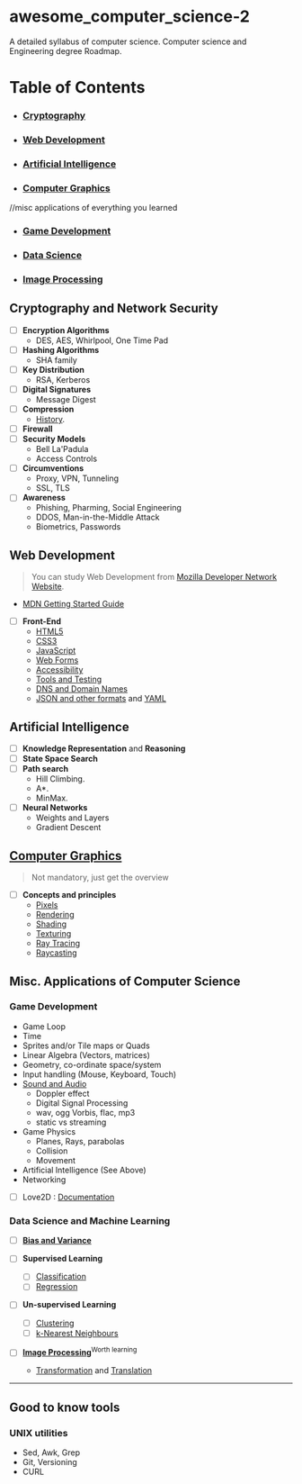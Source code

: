 # awesome_computer_science-2
A detailed syllabus of computer science. Computer science and Engineering degree Roadmap.


# Table of Contents
- ### [Cryptography](https://github.com/apeman/awesome_computer_science-2/blob/main/README.md#cryptography-1)
- ### [Web Development](https://github.com/apeman/awesome_computer_science-2/blob/main/README.md#web-development-1)
- ### [Artificial Intelligence](https://github.com/apeman/awesome_computer_science-2/blob/main/README.md#artificial-intelligence-1)
- ### [Computer Graphics](https://github.com/apeman/awesome_computer_science-2/blob/main/README.md#computer-graphics-1)

//misc applications of everything you learned
- ### [Game Development](https://github.com/apeman/awesome_computer_science-2/blob/main/README.md#game-development-1)
- ### [Data Science](https://github.com/apeman/awesome_computer_science-2/blob/main/README.md#data-science-and-machine-learning)
- ### [Image Processing](#)


## Cryptography and Network Security

- [ ] **Encryption Algorithms**
    - DES, AES, Whirlpool, One Time Pad
- [ ] **Hashing Algorithms**
    - SHA family
- [ ] **Key Distribution**
    - RSA, Kerberos
- [ ] **Digital Signatures**
    - Message Digest    
- [ ] **Compression**
    - [History](https://www.hanshq.net/zip.html#huffman).
- [ ] **Firewall**
- [ ] **Security Models**
    - Bell La'Padula
    - Access Controls
- [ ] **Circumventions**
    - Proxy, VPN, Tunneling
    - SSL, TLS
- [ ] **Awareness**
    - Phishing, Pharming, Social Engineering
    - DDOS, Man-in-the-Middle Attack
    - Biometrics, Passwords

    
## Web Development
> You can study Web Development from [Mozilla Developer Network Website](https://developer.mozilla.org/en-US/docs/Web/Tutorials).

- [MDN Getting Started Guide](https://developer.mozilla.org/en-US/docs/Learn/Getting_started_with_the_web)
- [ ] **Front-End**
    - [HTML5](https://developer.mozilla.org/en-US/docs/Learn/HTML)
    - [CSS3](https://developer.mozilla.org/en-US/docs/Learn/CSS)
    - [JavaScript](https://developer.mozilla.org/en-US/docs/Learn/JavaScript)
    - [Web Forms](https://developer.mozilla.org/en-US/docs/Learn/Forms) 
    - [Accessibility](https://developer.mozilla.org/en-US/docs/Learn/Accessibility) 
    - [Tools and Testing](https://developer.mozilla.org/en-US/docs/Learn/Tools_and_testing)
    - [DNS and Domain Names](https://developer.mozilla.org/en-US/docs/Learn/Common_questions/What_is_a_domain_name)
    - [JSON and other formats](https://www.zionandzion.com/json-vs-xml-vs-toml-vs-cson-vs-yaml/) and [YAML](https://yaml.org/)

    
## Artificial Intelligence

- [ ] **Knowledge Representation** and **Reasoning**
- [ ] **State Space Search**
- [ ] **Path search**
    - Hill Climbing.
    - A*.
    - MinMax.
- [ ] **Neural Networks**
    - Weights and Layers
    - Gradient Descent


## [Computer Graphics](https://www.cs.uic.edu/~jbell/CourseNotes/ComputerGraphics/)

> Not mandatory, just get the overview

- [ ] **Concepts and principles**
    - [Pixels](http://math.hws.edu/graphicsbook/c2/s1.html)
    - [Rendering](https://github.com/ssloy/tinyrenderer/wiki)
    - [Shading](https://www.cs.uic.edu/~jbell/CourseNotes/ComputerGraphics/LightingAndShading.html)
    - [Texturing](https://www.cs.uic.edu/~jbell/CourseNotes/ComputerGraphics/TextureMapping.html)
    - [Ray Tracing](https://raytracing.github.io/books/RayTracingInOneWeekend.html)
    - [Raycasting](http://web.cs.wpi.edu/~matt/courses/cs563/talks/powwie/p1/ray-cast.htm)


## Misc. Applications of Computer Science

### Game Development
  - Game Loop
  - Time
  - Sprites and/or Tile maps or Quads
  - Linear Algebra (Vectors, matrices)
  - Geometry, co-ordinate space/system
  - Input handling (Mouse, Keyboard, Touch)
  - [Sound and Audio](https://love2d.org/wiki/Tutorial:Audio) 
    - Doppler effect
    - Digital Signal Processing
    - wav, ogg Vorbis, flac, mp3
    - static vs streaming
  - Game Physics
    - Planes, Rays, parabolas
    - Collision
    - Movement
  - Artificial Intelligence (See Above)
  - Networking
- [ ] Love2D : [Documentation](https://love2d.org/wiki/)

### Data Science and Machine Learning

- [ ] **[Bias and Variance](https://svivek.com/teaching/lectures/slides/loss-minimization/bias-variance.pdf)**

- [ ] **Supervised Learning**
   - [ ] [Classification](https://cogitoai.home.blog/2019/08/21/what-is-classification-in-machine-learning/)
   - [ ] [Regression](https://www.topcoder.com/thrive/articles/introduction-to-linear-regression)

- [ ] **Un-supervised Learning**
   - [ ] [Clustering](https://scikit-learn.org/stable/modules/clustering.html)
   - [ ] [k-Nearest Neighbours](https://web.iitd.ac.in/~bspanda/KNN%20presentation.pdf)

- [ ] **[Image Processing](https://homepages.inf.ed.ac.uk/rbf/HIPR2/wksheets.htm)**<sup>Worth learning</sup>
    - [Transformation](http://www.it.hiof.no/~borres/j3d/math/twod/p-twod.html) and [Translation](https://homepages.inf.ed.ac.uk/rbf/HIPR2/translte.htm)
    

---------

## Good to know tools

### UNIX utilities
- Sed, Awk, Grep
- Git, Versioning
- CURL
